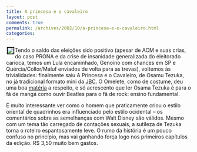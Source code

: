 ```yaml
---
title: A princesa e o cavaleiro
layout: post
comments: true
permalink: /archives/2002/10/a-princesa-e-o-cavaleiro.html
categories:
---
```

<img src='//chester.me/img/blig/princesaeocavaleiro.gif' align="left" border=2 hspace=2>Tendo o saldo das eleições sido positivo (apesar de ACM e suas crias, do caso PRONA e da crise de insanidade generalizada do eleitorado carioca, temos um Lula encaminhado, Genoíno com chances em SP e Quércia/Collor/Maluf enviados de volta para as trevas), voltemos às trivialidades: finalmente saiu A Princesa e o Cavaleiro, de Osamu Tezuka, no já tradicional formato mini da <a href="http://www.japanbrazil.com/jbc/paginas/mangas.html" >JBC</a>. O Omelete, como de costume, deu uma boa <a href="http://www.omelete.com.br/quadrinhos/artigos/base\_para\_artigos.asp?artigo=973" >matéria</a> a respeito, e só acrescento que ler Osama Tezuka é para o fã de mangá como ouvir Beatles para o fã de rock: ensino fundamental.

É muito interessante ver como o homem que praticamente criou o estilo oriental de quadrinhos era influenciado pelo estilo ocidental &#8211; os comentários sobre as semelhanças com Walt Disney são válidos. Mesmo com um tema tão carregado de contações sexuais, a sutileza de Tezuka torna o roteiro espantosamente leve. O rumo da história é um pouco confuso no princípio, mas vai ganhando força logo nos primeiros capítulos da edição. R$ 3,50 muito bem gastos.
